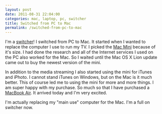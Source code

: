 ```yaml
---
layout: post
date: 2011-08-31 22:04:00
categories: mac, laptop, pc, switcher
title: Switched from PC to Mac
permalink: /switched-from-pc-to-mac
---
```


I'm a [switcher](http://youtu.be/Hk8hxjpnUiw)! I switched from PC to Mac. It started when I wanted to replace the computer I use to run my TV. I picked the
[Mac Mini](http://www.amazon.com/gp/product/B004YLCLM6/ref=as_li_ss_tl?ie=UTF8&tag=jasclasblo-20&linkCode=as2&camp=217145&creative=399373&creativeASIN=B004YLCLM6) because of it's size. I had done the research and all of the Internet services I used on the PC also worked for the Mac. So I waited until the Mac OS X Lion update came out to buy the newest version of the mini.

In addition to the media streaming I also started using the mini for iTunes and iPhoto. I cannot stand iTunes on Windows, but on the Mac is it much better. This of course led me to using the mini for more and more things. I am super happy with my purchase. So much so that I have purchased a [MacBook Air](http://www.amazon.com/gp/product/B005CWHZP4/ref=as_li_ss_tl?ie=UTF8&tag=jasclasblo-20&linkCode=as2&camp=217145&creative=399373&creativeASIN=B005CWHZP4). It arrived today and I'm very excited.

I'm actually replacing my "main use" computer for the Mac. I'm a full on switcher now.
